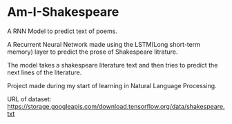 # Am-I-Shakespeare
A RNN Model to predict text of poems.

A Recurrent Neural Network made using the LSTM(Long short-term memory) layer to predict the prose of Shakespeare litrature.

The model takes a shakespeare literature text and then tries to predict the next lines of the literature.

Project made during my start of learning in Natural Language Processing.

URL of dataset: https://storage.googleapis.com/download.tensorflow.org/data/shakespeare.txt
